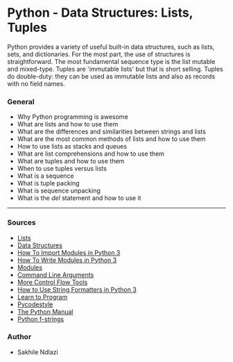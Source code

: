 # Python - Data Structures: Lists, Tuples 
Python provides a variety of useful built-in data structures, such as lists, sets, and dictionaries. For the most part, the use of structures is straightforward. The most fundamental sequence type is the list mutable and mixed-type. Tuples are 'immutable lists' but that is short selling. Tuples do double-duty: they can be used as immutable lists and also as records with no field names.

### General
 * Why Python programming is awesome
 * What are lists and how to use them
 * What are the differences and similarities between strings and lists
 * What are the most common methods of lists and how to use them
 * How to use lists as stacks and queues
 * What are list comprehensions and how to use them
 * What are tuples and how to use them
 * When to use tuples versus lists
 * What is a sequence
 * What is tuple packing
 * What is sequence unpacking
 * What is the *del* statement and how to use it

---
### Sources
 * [Lists](https://docs.python.org/3/tutorial/introduction.html#lists)
 * [Data Structures](https://docs.python.org/3/tutorial/datastructures.html)
 * [How To Import Modules in Python 3](https://www.digitalocean.com/community/tutorials/how-to-import-modules-in-python-3)
 * [How To Write Modules in Python 3](https://www.digitalocean.com/community/tutorials/how-to-write-modules-in-python-3)
 * [Modules](https://docs.python.org/3/tutorial/modules.html)
 * [Command Line Arguments](https://docs.python.org/3/tutorial/stdlib.html#command-line-arguments)
 * [More Control Flow Tools](https://docs.python.org/3/tutorial/controlflow.html)
 * [How to Use String Formatters in Python 3](https://www.digitalocean.com/community/tutorials/how-to-use-string-formatters-in-python-3)
 * [Learn to Program](https://www.youtube.com/playlist?list=PLGLfVvz_LVvTn3cK5e6LjhgGiSeVlIRwt)
 * [Pycodestyle](https://pypi.org/project/pycodestyle/)
 * [The Python Manual](https://docs.python.org/3/tutorial/index.html)
 * [Python f-strings](https://realpython.com/python-f-strings/)

### Author
 * Sakhile Ndlazi
